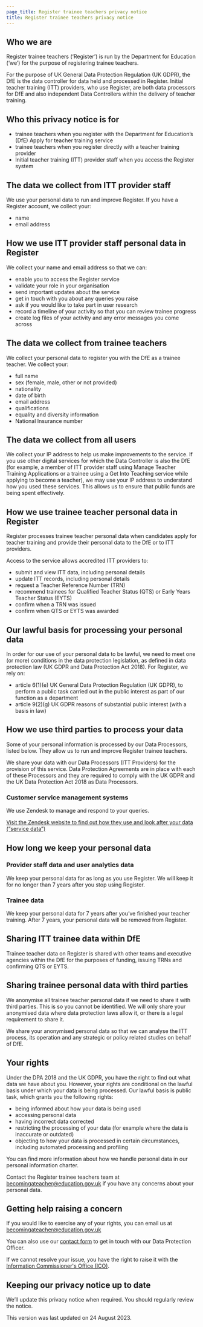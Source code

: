 ```yaml
---
page_title: Register trainee teachers privacy notice
title: Register trainee teachers privacy notice
---
```

<h2 class='govuk-heading-m' id='who-are-we'>Who we are</h2>

<p class='govuk-body'>Register trainee teachers (‘Register’) is run by the Department for Education (‘we’) for the purpose of registering trainee teachers.</p>

<p class='govuk-body'>For the purpose of UK General Data Protection Regulation (UK GDPR), the DfE is the data controller for data held and processed in Register. Initial teacher training (ITT) providers, who use Register, are both data processors for DfE and also independent Data Controllers within the delivery of teacher training.</p>

<h2 class='govuk-heading-m' id='who-this-privacy-policy-is-for'>Who this privacy notice is for</h2>
<ul class='govuk-list govuk-list--bullet'>
  <li>trainee teachers when you register with the Department for Education’s (DfE) Apply for teacher training service</li>
  <li>trainee teachers when you register directly with a teacher training provider</li>
  <li>Initial teacher training (ITT) provider staff when you access the Register system</li>
</ul>

<h2 class='govuk-heading-m'>The data we collect from ITT provider staff</h2>

<p class='govuk-body'>We use your personal data to run and improve Register. If you have a Register account, we collect your:</p>
<ul class='govuk-list govuk-list--bullet'>
  <li>name</li>
  <li>email address</li>
</ul>

<h2 class='govuk-heading-m'>How we use ITT provider staff personal data in Register</h2>

<p class='govuk-body'>We collect your name and email address so that we can:</p>
<ul class='govuk-list govuk-list--bullet'>
  <li>enable you to access the Register service</li>
  <li>validate your role in your organisation</li>
  <li>send important updates about the service</li>
  <li>get in touch with you about any queries you raise</li>
  <li>ask if you would like to take part in user research</li>
  <li>record a timeline of your activity so that you can review trainee progress</li>
  <li>create log files of your activity and any error messages you come across</li>
</ul>


<h2 class='govuk-heading-m'>The data we collect from trainee teachers</h2>
<p class='govuk-body'>We collect your personal data to register you with the DfE as a trainee teacher. We collect your:</p>
<ul class='govuk-list govuk-list--bullet'>
  <li>full name</li>
  <li>sex (female, male, other or not provided)</li>
  <li>nationality</li>
  <li>date of birth</li>
  <li>email address</li>
  <li>qualifications</li>
  <li>equality and diversity information</li>
  <li>National Insurance number</li>
</ul>

<h2 class='govuk-heading-m'>The data we collect from all users</h2>
<p class='govuk-body'>
  We collect your IP address to help us make improvements to the service.
  If you use other digital services for which the Data Controller is also
  the DfE (for example, a member of ITT provider staff using Manage
  Teacher Training Applications or a trainee using a Get Into Teaching
  service while applying to become a teacher), we may use your IP address
  to understand how you used these services. This allows us to ensure that
  public funds are being spent effectively.
</p>

<h2 class='govuk-heading-m' id='how-trainee-personal-data-is-used-in-register'>How we use trainee teacher personal data in Register</h2>

<p class='govuk-body'>Register processes trainee teacher personal data when candidates apply for teacher training and provide their personal data to the DfE or to ITT providers.</p>

<p class='govuk-body'>Access to the service allows accredited ITT providers to:</p>

<ul class='govuk-list govuk-list--bullet'>
  <li>submit and view ITT data, including personal details</li>
  <li>update ITT records, including personal details</li>
  <li>request a Teacher Reference Number (TRN)</li>
  <li>recommend trainees for Qualified Teacher Status (QTS) or Early Years Teacher Status (EYTS)</li>
  <li>confirm when a TRN was issued</li>
  <li>confirm when QTS or EYTS was awarded</li>
</ul>

<h2 class='govuk-heading-m' id='our-lawful-basis-for-processing-your-personal-data'>Our lawful basis for processing your personal data</h2>

<p class='govuk-body'>In order for our use of your personal data to be lawful, we need to meet one (or more) conditions in the data protection legislation, as defined in data protection law (UK GDPR and Data Protection Act 2018). For Register, we rely on:</p>

<ul class='govuk-list govuk-list--bullet'>
  <li>article 6(1)(e) UK General Data Protection Regulation (UK GDPR), to perform a public task carried out in the public interest as part of our function as a department</li>
  <li>article 9(2)(g) UK GDPR reasons of substantial public interest (with a basis in law)</li>
</ul>

<h2 class='govuk-heading-m' id='how-we-use-third-parties-to-process-your-data'>How we use third parties to process your data</h2>

<p class='govuk-body'>Some of your personal information is processed by our Data Processors, listed below. They allow us to run and improve Register trainee teachers.</p>

<p class='govuk-body'>We share your data with our Data Processors (ITT Providers) for the provision of this service. Data Protection Agreements are in place with each of these Processors and they are required to comply with the UK GDPR and the UK Data Protection Act 2018 as Data Processors.</p>

<h3 class='govuk-heading-s'>Customer service management systems</h3>

<p class='govuk-body'>We use Zendesk to manage and respond to your queries.</p>

<p class='govuk-body'><a href='https://www.zendesk.co.uk/company/privacy-and-data-protection/#faq-general-1' class='govuk-link'>Visit the Zendesk website to find out how they use and look after your data (“service data”)</a></p>

<h2 class='govuk-heading-m' id='how-long-we-keep-your-personal-data'>How long we keep your personal data</h2>

<h3 class='govuk-heading-s'>Provider staff data and user analytics data</h3>

<p class='govuk-body'>We keep your personal data for as long as you use Register. We will keep it for no longer than 7 years after you stop using Register.</p>

<h3 class='govuk-heading-s'>Trainee data</h3>

<p class='govuk-body'>We keep your personal data for 7 years after you’ve finished your teacher training. After 7 years, your personal data will be removed from Register.</p>

<h2 class='govuk-heading-m' id='sharing-itt-trainee-data-within-dfe'>Sharing ITT trainee data within DfE</h2>

<p class='govuk-body'>Trainee teacher data on Register is shared with other teams and executive agencies within the DfE for the purposes of funding, issuing TRNs and confirming QTS or EYTS.</p>

<h2 class='govuk-heading-m' id='sharing-itt-trainee-data-with-third-parties'>Sharing trainee personal data with third parties</h2>

<p class='govuk-body'>We anonymise all trainee teacher personal data if we need to share it with third parties. This is so you cannot be identified. We will only share your anonymised data where data protection laws allow it, or there is a legal requirement to share it.</p>

<p class='govuk-body'>We share your anonymised personal data so that we can analyse the ITT process, its operation and any strategic or policy related studies on behalf of DfE.</p>

<h2 class='govuk-heading-m' id='your-rights'>Your rights</h2>

<p class='govuk-body'>Under the DPA 2018 and the UK GDPR, you have the right to find out what data we have about you. However, your rights are conditional on the lawful basis under which your data is being processed. Our lawful basis is public task, which grants you the following rights:</p>

<ul class='govuk-list govuk-list--bullet'>
  <li>being informed about how your data is being used</li>
  <li>accessing personal data</li>
  <li>having incorrect data corrected</li>
  <li>restricting the processing of your data (for example where the data is inaccurate or outdated)</li>
  <li>objecting to how your data is processed in certain circumstances, including automated processing and profiling</li>
</ul>

<p class='govuk-body'>You can find more information about how we handle personal data in our personal information charter.</p>

<p class='govuk-body'>Contact the Register trainee teachers team at <a class='govuk-link' href='mailto:becomingateacher@education.gov.uk'>becomingateacher@education.gov.uk</a> if you have any concerns about your personal data.</p>

<h2 class='govuk-heading-m' id='getting-help-raising-a-concern'>Getting help raising a concern</h2>

<p class='govuk-body'>If you would like to exercise any of your rights, you can email us at <a href='mailto:becomingateacher@education.gov.uk?subject=Raising a concern - personal data in Register!' class='govuk-link'>becomingateacher@education.gov.uk</a></p>

<p class='govuk-body'>You can also use our <a href='https://form.education.gov.uk/en/AchieveForms/?form_uri=sandbox-publish://AF-Process-f1453496-7d8a-463f-9f33-1da2ac47ed76/AF-Stage-1e64d4cc-25fb-499a-a8d7-74e98203ac00/definition.json&redirectlink=%2Fen&cancelRedirectLink=%2Fen' class='govuk-link'>contact form</a> to get in touch with our Data Protection Officer.</p>

<p class='govuk-body'>If we cannot resolve your issue, you have the right to raise it with the <a href='https://ico.org.uk/' class='govuk-link'>Information Commissioner's Office (ICO)</a>.</p>

<h2 class='govuk-heading-m' id='keep-up-to-date'>Keeping our privacy notice up to date</h2>

<p class='govuk-body'>We’ll update this privacy notice when required. You should regularly review the notice.</p>

<p class='govuk-body'>This version was last updated on 24 August 2023.</p>
